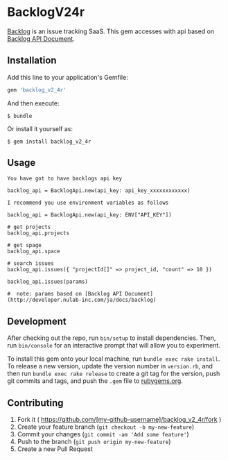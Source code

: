 # BacklogV24r

[Backlog](http://www.backlog.jp/) is an issue tracking SaaS.
This gem accesses with api based on [Backlog API Document](http://developer.nulab-inc.com/ja/docs/backlog).

## Installation

Add this line to your application's Gemfile:

```ruby
gem 'backlog_v2_4r'
```

And then execute:

    $ bundle

Or install it yourself as:

    $ gem install backlog_v2_4r

## Usage

```
You have got to have backlogs api key

backlog_api = BacklogApi.new(api_key: api_key_xxxxxxxxxxxx)

I recommend you use environment variables as follows

backlog_api = BacklogApi.new(api_key: ENV["API_KEY"])

# get projects
backlog_api.projects

# get spage
backlog_api.space

# search issues
backlog_api.issues({ "projectId[]" => project_id, "count" => 10 })

backlog_api.issues(params)

#  note: params based on [Backlog API Document](http://developer.nulab-inc.com/ja/docs/backlog)

```

## Development

After checking out the repo, run `bin/setup` to install dependencies. Then, run `bin/console` for an interactive prompt that will allow you to experiment.

To install this gem onto your local machine, run `bundle exec rake install`. To release a new version, update the version number in `version.rb`, and then run `bundle exec rake release` to create a git tag for the version, push git commits and tags, and push the `.gem` file to [rubygems.org](https://rubygems.org).

## Contributing

1. Fork it ( https://github.com/[my-github-username]/backlog_v2_4r/fork )
2. Create your feature branch (`git checkout -b my-new-feature`)
3. Commit your changes (`git commit -am 'Add some feature'`)
4. Push to the branch (`git push origin my-new-feature`)
5. Create a new Pull Request
